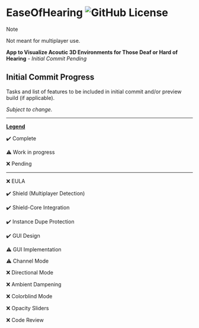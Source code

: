 

# EaseOfHearing ![GitHub License](https://img.shields.io/github/license/z3eek/easeofhearing)

> [!NOTE]
> Not meant for multiplayer use.

**App to Visualize Acoutic 3D Environments for Those Deaf or Hard of Hearing** - *Initial Commit Pending*

## Initial Commit Progress
Tasks and list of features to be included in initial commit and/or preview build (if applicable). 

*Subject to change.*
___

<ins>**Legend**</ins>

✔️ Complete	

⚠️ Work in progress

❌ Pending
___
❌ EULA

✔️ Shield (Multiplayer Detection)

✔️ Shield-Core Integration

✔️ Instance Dupe Protection

✔️ GUI Design

⚠️ GUI Implementation
 
⚠️ Channel Mode

❌ Directional Mode
 
❌ Ambient Dampening

❌ Colorblind Mode
 
❌ Opacity Sliders

❌ Code Review
